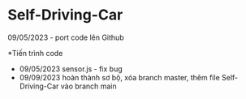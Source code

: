 # Self-Driving-Car
09/05/2023 - port code lên Github


*Tiến trình code
- 09/05/2023 sensor.js - fix bug
- 09/09/2023 hoàn thành sơ bộ, xóa branch master, thêm file Self-Driving-Car vào branch main
